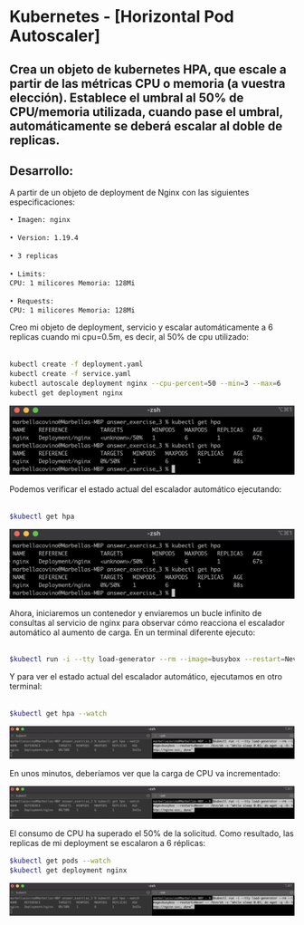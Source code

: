 # Kubernetes - [Horizontal Pod Autoscaler] 

## Crea un objeto de kubernetes HPA, que escale a partir de las métricas CPU o memoria (a vuestra elección). Establece el umbral al 50% de CPU/memoria utilizada, cuando pase el umbral, automáticamente se deberá escalar al doble de replicas.


## Desarrollo:

A partir de un objeto de deployment de Nginx con las siguientes especificaciones:

    • Imagen: nginx

    • Version: 1.19.4

    • 3 replicas

    • Limits:
    CPU: 1 milicores Memoria: 128Mi

    • Requests:
    CPU: 1 milicores Memoria: 128Mi

Creo mi objeto de deployment, servicio y escalar automáticamente a 6 replicas cuando mi cpu=0.5m, es decir, al 50% de cpu utilizado:

```sh

kubectl create -f deployment.yaml
kubectl create -f service.yaml
kubectl autoscale deployment nginx --cpu-percent=50 --min=3 --max=6
kubectl get deployment nginx

```

![Alt text](https://github.com/marbellacovino/kube-exercises/blob/main/hw-03/images/answer3/autoscale1.0.png  "autoscale1")

Podemos verificar el estado actual del escalador automático ejecutando:

```sh

$kubectl get hpa

```

![Alt text](https://github.com/marbellacovino/kube-exercises/blob/main/hw-03/images/answer3/autoscale1.0.png  "autoscale1.0")


Ahora, iniciaremos un contenedor y enviaremos un bucle infinito de consultas al servicio de nginx para observar cómo reacciona el escalador automático al aumento de carga. En un terminal diferente ejecuto:

```sh

$kubectl run -i --tty load-generator --rm --image=busybox --restart=Never -- /bin/sh -c "while sleep 0.01; do wget -q -O- http://nginx-svc; done"

```
Y para ver el estado actual del escalador automático, ejecutamos en otro terminal:

```sh

$kubectl get hpa --watch

```

![Alt text](https://github.com/marbellacovino/kube-exercises/blob/main/hw-03/images/answer3/autoscale1.1.png  "autoscale1.1")

En unos minutos, deberíamos ver que la carga de CPU va incrementado:

![Alt text](https://github.com/marbellacovino/kube-exercises/blob/main/hw-03/images/answer3/autoscale1.1.png  "autoscale1.2")

El consumo de CPU ha superado el 50% de la solicitud. Como resultado, las replicas de mi deployment se escalaron a 6 réplicas:

```sh
$kubectl get pods --watch
$kubectl get deployment nginx

```

![Alt text](https://github.com/marbellacovino/kube-exercises/blob/main/hw-03/images/answer3/autoscale1.1.png  "autoscale1.3")
